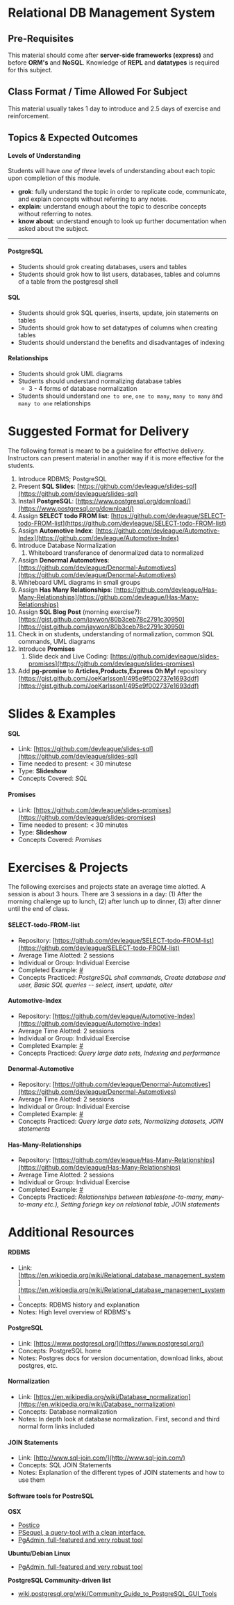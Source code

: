 # Relational DB Management System

## Pre-Requisites
This material should come after **server-side frameworks (express)** and before **ORM's** and **NoSQL**. Knowledge of **REPL** and **datatypes** is required for this subject.
## Class Format / Time Allowed For Subject
This material usually takes 1 day to introduce and 2.5 days of exercise and reinforcement.
## Topics & Expected Outcomes
#### Levels of Understanding
Students will have *one of three* levels of understanding about each topic upon completion of this module.  
- **grok**: fully understand the topic in order to replicate code, communicate, and explain concepts without referring to any notes.  
- **explain**: understand enough about the topic to describe concepts without referring to notes.  
- **know about**: understand enough to look up further documentation when asked about the subject. 

---

#### PostgreSQL
- Students should grok creating databases, users and tables
- Students should grok how to list users, databases, tables and columns of a table from the postgresql shell

#### SQL
- Students should grok SQL queries, inserts, update, join statements on tables
- Students should grok how to set datatypes of columns when creating tables
- Students should understand the benefits and disadvantages of indexing

#### Relationships
- Students should grok UML diagrams
- Students should understand normalizing database tables
    - 3 - 4 forms of database normalization
- Students should understand `one to one`, `one to many`, `many to many` and `many to one` relationships

# Suggested Format for Delivery
The following format is meant to be a guideline for effective delivery. Instructors can present material in another way if it is more effective for the students.

1. Introduce RDBMS; PostgreSQL
1. Present **SQL Slides**: [https://github.com/devleague/slides-sql](https://github.com/devleague/slides-sql)
1. Install **PostgreSQL**: [https://www.postgresql.org/download/](https://www.postgresql.org/download/)
1. Assign **SELECT todo FROM list**: [https://github.com/devleague/SELECT-todo-FROM-list](https://github.com/devleague/SELECT-todo-FROM-list)
1. Assign **Automotive Index**: [https://github.com/devleague/Automotive-Index](https://github.com/devleague/Automotive-Index)
1. Introduce Database Normalization
    1. Whiteboard transferance of denormalized data to normalized
1. Assign **Denormal Automotives**: [https://github.com/devleague/Denormal-Automotives](https://github.com/devleague/Denormal-Automotives)
1. Whiteboard UML diagrams in small groups
1. Assign **Has Many Relationships**: [https://github.com/devleague/Has-Many-Relationships](https://github.com/devleague/Has-Many-Relationships)
1. Assign **SQL Blog Post** (morning exercise?): [https://gist.github.com/jaywon/80b3ceb78c2791c30950](https://gist.github.com/jaywon/80b3ceb78c2791c30950)
1. Check in on students, understanding of normalization, common SQL commands, UML diagrams
1. Introduce **Promises**
    1. Slide deck and Live Coding: [https://github.com/devleague/slides-promises](https://github.com/devleague/slides-promises)
1. Add **pg-promise** to **Articles,Products,Express Oh My!** repository [https://gist.github.com/JoeKarlsson1/495e9f002737e1693ddf](https://gist.github.com/JoeKarlsson1/495e9f002737e1693ddf)

# Slides & Examples

#### SQL
- Link: [https://github.com/devleague/slides-sql](https://github.com/devleague/slides-sql)
- Time needed to present: < 30 minutese
- Type: **Slideshow**
- Concepts Covered: *SQL*

#### Promises
- Link: [https://github.com/devleague/slides-promises](https://github.com/devleague/slides-promises)
- Time needed to present: < 30 minutes
- Type: **Slideshow**
- Concepts Covered: *Promises*

# Exercises & Projects
The following exercises and projects state an average time alotted. A session is about 3 hours. There are 3 sessions in a day: (1) After the morning challenge up to lunch, (2) after lunch up to dinner, (3) after dinner until the end of class.

#### SELECT-todo-FROM-list
- Repository: [https://github.com/devleague/SELECT-todo-FROM-list](https://github.com/devleague/SELECT-todo-FROM-list)
- Average Time Alotted: 2 sessions
- Individual or Group: Individual Exercise
- Completed Example: [#](https://google.com)
- Concepts Practiced: *PostgreSQL shell commands, Create database and user, Basic SQL queries -- select, insert, update, alter* 

#### Automotive-Index
- Repository: [https://github.com/devleague/Automotive-Index](https://github.com/devleague/Automotive-Index)
- Average Time Alotted: 2 sessions
- Individual or Group: Individual Exercise
- Completed Example: [#](https://google.com)
- Concepts Practiced: *Query large data sets, Indexing and performance*

#### Denormal-Automotive
- Repository: [https://github.com/devleague/Denormal-Automotives](https://github.com/devleague/Denormal-Automotives)
- Average Time Alotted: 2 sessions
- Individual or Group: Individual Exercise
- Completed Example: [#](https://google.com)
- Concepts Practiced: *Query large data sets, Normalizing datasets, JOIN statements*

#### Has-Many-Relationships
- Repository: [https://github.com/devleague/Has-Many-Relationships](https://github.com/devleague/Has-Many-Relationships)
- Average Time Alotted: 2 sessions
- Individual or Group: Individual Exercise
- Completed Example: [#](https://google.com)
- Concepts Practiced: *Relationships between tables(one-to-many, many-to-many etc.), Setting foriegn key on relational table, JOIN statements*

# Additional Resources

#### RDBMS
- Link: [https://en.wikipedia.org/wiki/Relational_database_management_system](https://en.wikipedia.org/wiki/Relational_database_management_system)
- Concepts: RDBMS history and explanation
- Notes: High level overview of RDBMS's

#### PostgreSQL
- Link: [https://www.postgresql.org/](https://www.postgresql.org/)
- Concepts: PostgreSQL home
- Notes: Postgres docs for version documentation, download links, about postgres, etc.

#### Normalization
- Link: [https://en.wikipedia.org/wiki/Database_normalization](https://en.wikipedia.org/wiki/Database_normalization)
- Concepts: Database normalization
- Notes: In depth look at database normalization. First, second and third normal form links included

#### JOIN Statements
- Link: [http://www.sql-join.com/](http://www.sql-join.com/)
- Concepts: SQL JOIN Statements
- Notes: Explanation of the different types of JOIN statements and how to use them

#### Software tools for PostreSQL

**OSX**
- [Postico](https://eggerapps.at/postico/)
- [PSequel, a query-tool with a clean interface. ](http://www.psequel.com/)
- [PgAdmin, full-featured and very robust tool](https://www.pgadmin.org/)

**Ubuntu/Debian Linux**
- [PgAdmin, full-featured and very robust tool](https://www.pgadmin.org/)

**PostgreSQL Community-driven list**
- [wiki.postgresql.org/wiki/Community_Guide_to_PostgreSQL_GUI_Tools](https://wiki.postgresql.org/wiki/Community_Guide_to_PostgreSQL_GUI_Tools)
